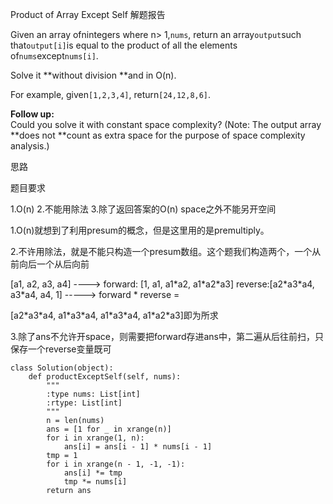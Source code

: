 Product of Array Except Self 解题报告

Given an array ofnintegers where n&gt; 1,`nums`, return an array`output`such that`output[i]`is equal to the product of all the elements of`nums`except`nums[i]`.

Solve it **without division **and in O\(n\).

For example, given`[1,2,3,4]`, return`[24,12,8,6]`.

**Follow up:**  
Could you solve it with constant space complexity? \(Note: The output array **does not **count as extra space for the purpose of space complexity analysis.\)

思路

题目要求

1.O\(n\) 2.不能用除法 3.除了返回答案的O\(n\) space之外不能另开空间

1.O\(n\)就想到了利用presum的概念，但是这里用的是premultiply。

2.不许用除法，就是不能只构造一个presum数组。这个题我们构造两个，一个从前向后一个从后向前

\[a1, a2, a3, a4\] ----&gt; forward: \[1, a1, a1\*a2, a1\*a2\*a3\] reverse:\[a2\*a3\*a4, a3\*a4, a4, 1\] -----&gt; forward \* reverse = 

\[a2\*a3\*a4, a1\*a3\*a4, a1\*a3\*a4, a1\*a2\*a3\]即为所求

3.除了ans不允许开space，则需要把forward存进ans中，第二遍从后往前扫，只保存一个reverse变量既可

```
class Solution(object):
    def productExceptSelf(self, nums):
        """
        :type nums: List[int]
        :rtype: List[int]
        """
        n = len(nums)
        ans = [1 for _ in xrange(n)]
        for i in xrange(1, n):
            ans[i] = ans[i - 1] * nums[i - 1]
        tmp = 1
        for i in xrange(n - 1, -1, -1):
            ans[i] *= tmp
            tmp *= nums[i]
        return ans
```



